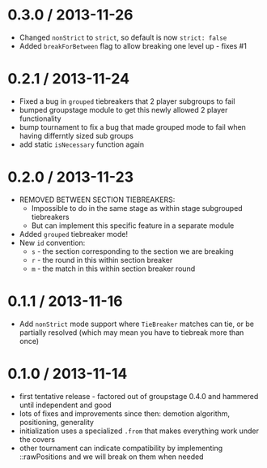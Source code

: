 0.3.0 / 2013-11-26
==================
  * Changed `nonStrict` to `strict`, so default is now `strict: false`
  * Added `breakForBetween` flag to allow breaking one level up - fixes #1

0.2.1 / 2013-11-24
==================
  * Fixed a bug in `grouped` tiebreakers that 2 player subgroups to fail
  * bumped groupstage module to get this newly allowed 2 player functionality
  * bump tournament to fix a bug that made grouped mode to fail when having differntly sized sub groups
  * add static `isNecessary` function again

0.2.0 / 2013-11-23
==================
  * REMOVED BETWEEN SECTION TIEBREAKERS:
    - Impossible to do in the same stage as within stage subgrouped tiebreakers
    - But can implement this specific feature in a separate module
  * Added `grouped` tiebreaker mode!
  * New `id` convention:
    - `s` - the section corresponding to the section we are breaking
    - `r` - the round in this within section breaker
    - `m` - the match in this within section breaker round

0.1.1 / 2013-11-16
==================
  * Add `nonStrict` mode support where `TieBreaker` matches can tie, or be partially resolved (which may mean you have to tiebreak more than once)

0.1.0 / 2013-11-14
==================
  * first tentative release - factored out of groupstage 0.4.0 and hammered until independent and good
  * lots of fixes and improvements since then: demotion algorithm, positioning, generality
  * initialization uses a specialized `.from` that makes everything work under the covers
  * other tournament can indicate compatibility by implementing ::rawPositions and we will break on them when needed
